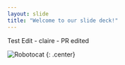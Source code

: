 ```yaml
---
layout: slide
title: "Welcome to our slide deck!"
---
```


Test Edit - claire  - PR edited 

![Robotocat](https://octodex.github.com/images/Robotocat.png)
{: .center}
